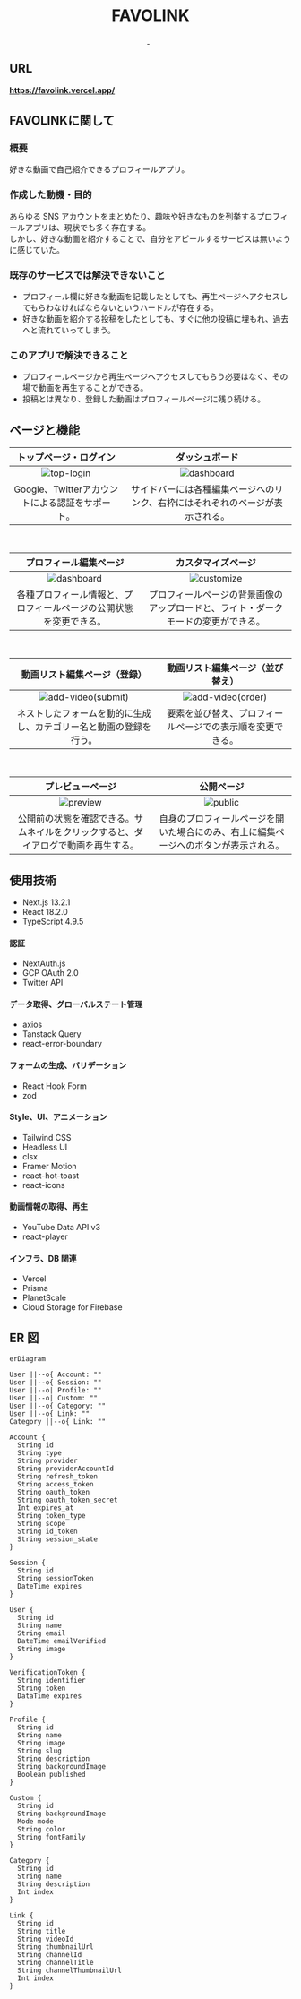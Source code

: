 <h1 align="center">FAVOLINK</h1>

<!-- [![next.js](https://img.shields.io/badge/v13.2.1-blueviolet.svg?style=for-the-badge&logo=Next.js&labelColor=000000&logoWidth=20>)](https://github.com/vercel/next.js/) -->
<!-- [![react](https://img.shields.io/badge/v18.2.0-blue.svg?style=for-the-badge&logo=React&labelColor=000000&logoWidth=20>)](https://github.com/facebook/react) -->

<p align="center">
  <a href="https://github.com/vercel/next.js/">
    <img alt="" src="https://img.shields.io/badge/v13.2.1-blueviolet.svg?style=for-the-badge&logo=Next.js&labelColor=222222&logoWidth=20" />
  </a>
  &nbsp;
  <a href="https://github.com/facebook/react">
    <img alt="" src="https://img.shields.io/badge/v18.2.0-blue.svg?style=for-the-badge&logo=React&labelColor=222222&logoWidth=20" />
  </a>
</p>

## URL

**https://favolink.vercel.app/**

## FAVOLINKに関して

### 概要

好きな動画で自己紹介できるプロフィールアプリ。

### 作成した動機・目的

あらゆる SNS アカウントをまとめたり、趣味や好きなものを列挙するプロフィールアプリは、現状でも多く存在する。<br>
しかし、好きな動画を紹介することで、自分をアピールするサービスは無いように感じていた。

### 既存のサービスでは解決できないこと

- プロフィール欄に好きな動画を記載したとしても、再生ページへアクセスしてもらわなければならないというハードルが存在する。
- 好きな動画を紹介する投稿をしたとしても、すぐに他の投稿に埋もれ、過去へと流れていってしまう。

### このアプリで解決できること

- プロフィールページから再生ページへアクセスしてもらう必要はなく、その場で動画を再生することができる。
- 投稿とは異なり、登録した動画はプロフィールページに残り続ける。

## ページと機能

| トップページ・ログイン | ダッシュボード |
| :---: | :---: |
| ![top-login](https://gyazo.com/2727c5f319616ed9341e4f9a02f73a4a.gif) | ![dashboard](https://gyazo.com/48124e8b04d69e7cb5e0cade89d68b39.gif) |
| Google、Twitterアカウントによる認証をサポート。 | サイドバーには各種編集ページへのリンク、右枠にはそれぞれのページが表示される。 |

<br>

| プロフィール編集ページ | カスタマイズページ |
| :---: | :---: |
| ![dashboard](https://gyazo.com/abd721ede9f7e5392cfad6390d44308a.gif) | ![customize](https://gyazo.com/b5f579538ece489d81b925d0832d5f1c.gif) |
| 各種プロフィール情報と、プロフィールページの公開状態を変更できる。 | プロフィールページの背景画像のアップロードと、ライト・ダークモードの変更ができる。 |

<br>

| 動画リスト編集ページ（登録） | 動画リスト編集ページ（並び替え） |
| :---: | :---: |
| ![add-video(submit)](https://gyazo.com/f4cebff24935349dd6df1d86ab421801.gif) | ![add-video(order)](https://gyazo.com/91814ba69dda9e09e6b5f6b282b9b194.gif) |
| ネストしたフォームを動的に生成し、カテゴリー名と動画の登録を行う。 | 要素を並び替え、プロフィールページでの表示順を変更できる。 |

<br>

| プレビューページ | 公開ページ |
| :---: | :---: |
| ![preview](https://gyazo.com/f86d11097d8eab9ec0520108aac9e608.gif) | ![public](https://gyazo.com/7ca1c07a34703eea78ceaf9f99a6c302.gif) |
| 公開前の状態を確認できる。サムネイルをクリックすると、ダイアログで動画を再生する。 | 自身のプロフィールページを開いた場合にのみ、右上に編集ページへのボタンが表示される。 |

## 使用技術

- Next.js 13.2.1
- React 18.2.0
- TypeScript 4.9.5

#### 認証

- NextAuth.js
- GCP OAuth 2.0
- Twitter API

#### データ取得、グローバルステート管理

- axios
- Tanstack Query
- react-error-boundary

#### フォームの生成、バリデーション

- React Hook Form
- zod

#### Style、UI、アニメーション

- Tailwind CSS
- Headless UI
- clsx
- Framer Motion
- react-hot-toast
- react-icons

#### 動画情報の取得、再生

- YouTube Data API v3
- react-player

#### インフラ、DB 関連

- Vercel
- Prisma
- PlanetScale
- Cloud Storage for Firebase

## ER 図

```mermaid
erDiagram

User ||--o{ Account: ""
User ||--o{ Session: ""
User ||--o| Profile: ""
User ||--o| Custom: ""
User ||--o{ Category: ""
User ||--o{ Link: ""
Category ||--o{ Link: ""

Account {
  String id
  String type
  String provider
  String providerAccountId
  String refresh_token
  String access_token
  String oauth_token
  String oauth_token_secret
  Int expires_at
  String token_type
  String scope
  String id_token
  String session_state
}

Session {
  String id
  String sessionToken
  DateTime expires
}

User {
  String id
  String name
  String email
  DateTime emailVerified
  String image
}

VerificationToken {
  String identifier
  String token
  DataTime expires
}

Profile {
  String id
  String name
  String image
  String slug
  String description
  String backgroundImage
  Boolean published
}

Custom {
  String id
  String backgroundImage
  Mode mode
  String color
  String fontFamily
}

Category {
  String id
  String name
  String description
  Int index
}

Link {
  String id
  String title
  String videoId
  String thumbnailUrl
  String channelId
  String channelTitle
  String channelThumbnailUrl
  Int index
}
```
